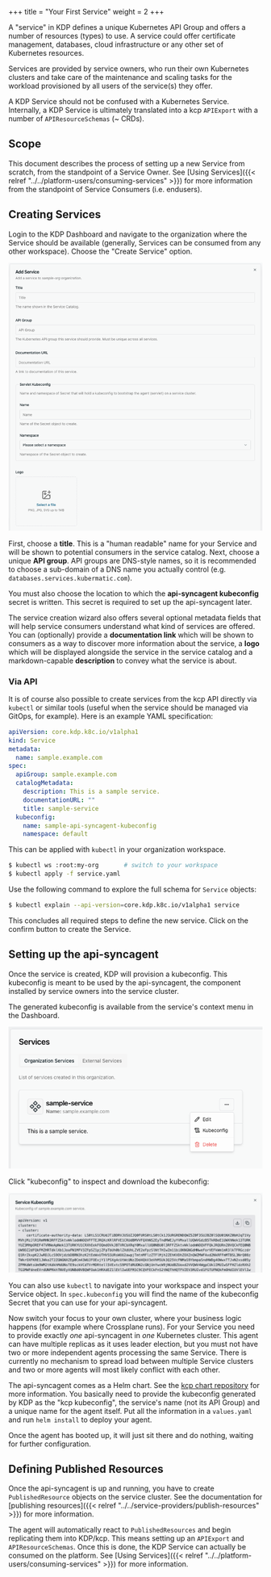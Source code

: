 +++
title = "Your First Service"
weight = 2
+++

A "service" in KDP defines a unique Kubernetes API Group and offers a number of resources (types) to
use. A service could offer certificate management, databases, cloud infrastructure or any other set
of Kubernetes resources.

Services are provided by service owners, who run their own Kubernetes clusters and take care of the
maintenance and scaling tasks for the workload provisioned by all users of the service(s) they
offer.

A KDP Service should not be confused with a Kubernetes Service. Internally, a KDP Service is
ultimately translated into a kcp `APIExport` with a number of `APIResourceSchemas` (~ CRDs).

## Scope

This document describes the process of setting up a new Service from scratch, from the standpoint
of a Service Owner. See [Using Services]({{< relref "../../platform-users/consuming-services" >}})
for more information from the standpoint of Service Consumers (i.e. endusers).

## Creating Services

Login to the KDP Dashboard and navigate to the organization where the Service should be available
(generally, Services can be consumed from any other workspace). Choose the "Create Service" option.

![Service Creation Wizard](service-creation-wizard.png?classes=shadow,border&height=200 "Service Creation Wizard")

First, choose a **title**. This is a "human readable" name for your Service and will be shown to potential
consumers in the service catalog. Next, choose a unique **API group**. API groups are DNS-style names,
so it is recommended to choose a sub-domain of a DNS name you actually control
(e.g. `databases.services.kubermatic.com`).

You must also choose the location to which the **api-syncagent kubeconfig** secret is written.
This secret is required to set up the api-syncagent later.

The service creation wizard also offers several optional metadata fields that will help service consumers
understand what kind of services are offered. You can (optionally) provide a **documentation link** which
will be shown to consumers as a way to discover more information about the service, a **logo** which will
be displayed alongside the service in the service catalog and a markdown-capable **description** to convey
what the service is about.

### Via API

It is of course also possible to create services from the kcp API directly via `kubectl` or similar tools
(useful when the service should be managed via GitOps, for example). Here is an example YAML specification:

```yaml
apiVersion: core.kdp.k8c.io/v1alpha1
kind: Service
metadata:
  name: sample.example.com
spec:
  apiGroup: sample.example.com
  catalogMetadata:
    description: This is a sample service.
    documentationURL: ""
    title: sample-service
  kubeconfig:
    name: sample-api-syncagent-kubeconfig
    namespace: default
```

This can be applied with `kubectl` in your organization workspace.

```sh
$ kubectl ws :root:my-org       # switch to your workspace
$ kubectl apply -f service.yaml
```

Use the following command to explore the full schema for `Service` objects:

```sh
$ kubectl explain --api-version=core.kdp.k8c.io/v1alpha1 service
```

This concludes all required steps to define the new service. Click on the confirm button to create
the Service.

## Setting up the api-syncagent

Once the service is created, KDP will provision a kubeconfig. This kubeconfig is meant to be used
by the api-syncagent, the component installed by service owners into the service cluster.

The generated kubeconfig is available from the service's context menu in the Dashboard.

![Service Context Menu](service-context-menu.png?classes=shadow,border&height=200 "Service Context Menu")

Click "kubeconfig" to inspect and download the kubeconfig:

![Kubeconfig View](kubeconfig-view.png?classes=shadow,border&height=200 "Kubeconfig View")

You can also use `kubectl` to navigate into your workspace and inspect your Service object.
In `spec.kubeconfig` you will find the name of the kubeconfig Secret that you can use for your
api-syncagent.

Now switch your focus to your own cluster, where your business logic happens (for example where
Crossplane runs). For your Service you need to provide exactly _one_ api-syncagent in _one_ Kubernetes
cluster. This agent can have multiple replicas as it uses leader election, but you must not have two
or more independent agents processing the same Service. There is currently no mechanism to spread
load between multiple Service clusters and two or more agents will most likely conflict with each
other.

The api-syncagent comes as a Helm chart. See the [kcp chart repository](https://github.com/kcp-dev/helm-charts/tree/main/charts/api-syncagent)
for more information. You basically need to provide the kubeconfig generated by KDP as the
"kcp kubeconfig", the service's name (not its API Group) and a unique name for the agent itself. Put
all the information in a `values.yaml` and run `helm install` to deploy your agent.

Once the agent has booted up, it will just sit there and do nothing, waiting for further
configuration.

## Defining Published Resources

Once the api-syncagent is up and running, you have to create `PublishedResource` objects on the
service cluster. See the documentation for
[publishing resources]({{< relref "../../service-providers/publish-resources" >}}) for more
information.

The agent will automatically react to `PublishedResources` and begin replicating them into KDP/kcp.
This means setting up an `APIExport` and `APIResourceSchemas`. Once this is done, the KDP Service
can actually be consumed on the platform. See
[Using Services]({{< relref "../../platform-users/consuming-services" >}}) for more information.

